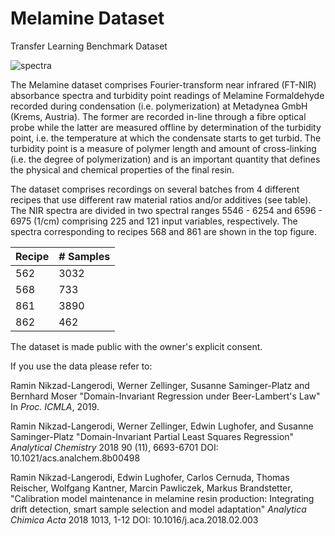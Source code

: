 # Melamine Dataset
Transfer Learning Benchmark Dataset

![spectra](https://user-images.githubusercontent.com/56173040/66233360-710ea900-e6eb-11e9-85ca-3aacb658af89.png)

The Melamine dataset comprises Fourier-transform near infrared (FT-NIR) absorbance spectra and turbidity point readings of Melamine Formaldehyde recorded during condensation (i.e. polymerization) at Metadynea GmbH (Krems, Austria). The former are recorded in-line through a fibre optical probe while the latter are measured offline by determination of the turbidity point, i.e.  the temperature at which the condensate starts to get turbid. The turbidity point is a measure of polymer length and amount of cross-linking (i.e.  the degree of polymerization) and is an important  quantity  that  defines  the  physical  and  chemical  properties  of  the  final  resin. 

The  dataset  comprises recordings on several batches from 4 different recipes that use different raw material ratios and/or additives (see table). The NIR spectra are divided in two spectral ranges 5546 - 6254 and 6596 - 6975 (1/cm) comprising 225 and 121 input variables, respectively. The spectra corresponding to recipes 568 and 861 are shown in the top figure.


|Recipe|# Samples|
|------|---------|
|562|3032|
|568|733|
|861|3890|
|862|462|

The dataset is made public with the owner's explicit consent.

If you use the data please refer to:

Ramin Nikzad-Langerodi, Werner Zellinger, Susanne Saminger-Platz and Bernhard Moser "Domain-Invariant Regression under Beer-Lambert's Law" In *Proc. ICMLA*, 2019.


Ramin Nikzad-Langerodi, Werner Zellinger, Edwin Lughofer, and Susanne Saminger-Platz "Domain-Invariant Partial Least Squares Regression"
*Analytical Chemistry* 2018 90 (11), 6693-6701
DOI: 10.1021/acs.analchem.8b00498

Ramin Nikzad-Langerodi, Edwin Lughofer, Carlos Cernuda, Thomas Reischer, Wolfgang Kantner, Marcin Pawliczek, Markus Brandstetter,
"Calibration model maintenance in melamine resin production: Integrating drift detection, smart sample selection and model adaptation" *Analytica Chimica Acta* 2018 1013, 1-12
DOI: 10.1016/j.aca.2018.02.003




